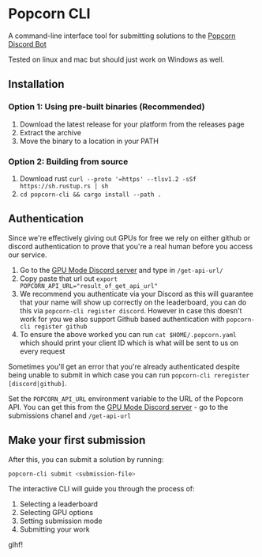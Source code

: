 # Popcorn CLI

A command-line interface tool for submitting solutions to the [Popcorn Discord Bot](https://github.com/gpu-mode/discord-cluster-manager)

Tested on linux and mac but should just work on Windows as well.

## Installation

### Option 1: Using pre-built binaries (Recommended)

1. Download the latest release for your platform from the releases page
2. Extract the archive
3. Move the binary to a location in your PATH

### Option 2: Building from source

1. Download rust `curl --proto '=https' --tlsv1.2 -sSf https://sh.rustup.rs | sh`
2. `cd popcorn-cli && cargo install --path .`

## Authentication

Since we're effectively giving out GPUs for free we rely on either github or discord authentication to prove that you're a real human before you access our service.

1. Go to the [GPU Mode Discord server](https://discord.gg/gpumode) and type in `/get-api-url/`
2. Copy paste that url out `export POPCORN_API_URL="result_of_get_api_url"`
3. We recommend you authenticate via your Discord as this will guarantee that your name will show up correctly on the leaderboard, you can do this via `popcorn-cli register discord`. However in case this doesn't work for you we also support Github based authentication with `popcorn-cli register github`
4. To ensure the above worked you can run `cat $HOME/.popcorn.yaml` which should print your client ID which is what will be sent to us on every request

Sometimes you'll get an error that you're already authenticated despite being unable to submit in which case you can run `popcorn-cli reregister [discord|github]`.

Set the `POPCORN_API_URL` environment variable to the URL of the Popcorn API. You can get this from the [GPU Mode Discord server](https://discord.gg/gpumode) - go to the submissions chanel and `/get-api-url`

## Make your first submission

After this, you can submit a solution by running:

```bash
popcorn-cli submit <submission-file>
```

The interactive CLI will guide you through the process of:
1. Selecting a leaderboard
2. Selecting GPU options
3. Setting submission mode
4. Submitting your work

glhf!